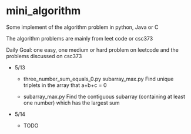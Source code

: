 # mini_algorithm
Some implement of the algorithm problem in python, Java or C 

The algorithm problems are mainly from leet code or csc373

Daily Goal: one easy, one medium or hard problem on leetcode and the problems discussed on csc373


* 5/13 

    - three_number_sum_equals_0.py  subarray_max.py  Find unique triplets in the array that a+b+c = 0
    
    - subarray_max.py   Find the contiguous subarray (containing at least one number) which has the largest sum

* 5/14
    
    - TODO 
